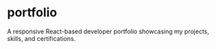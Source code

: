 # portfolio
A responsive React-based developer portfolio showcasing my projects, skills, and certifications.
